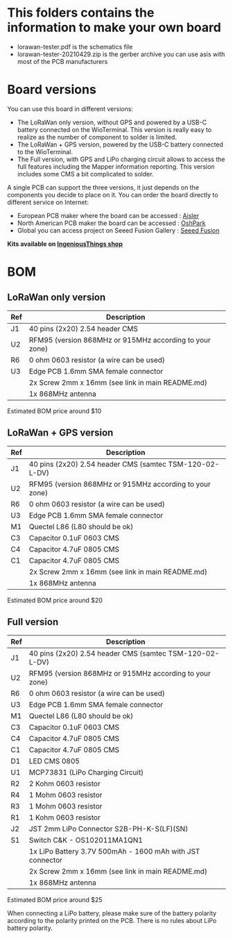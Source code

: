 # This folders contains the information to make your own board
- lorawan-tester.pdf is the schematics file
- lorawan-tester-20210429.zip is the gerber archive you can use asis with most of the PCB manufacturers

# Board versions

You can use this board in different versions:
* The LoRaWan only version, without GPS and powered by a USB-C battery connected on the WioTerminal. This version is really easy to realize as the number of component to solder is limited.
* The LoRaWan + GPS version, powered by the USB-C battery connected to the WioTerminal.
* The Full version, with GPS and LiPo charging circuit allows to access the full features including the Mapper information reporting. This version includes some CMS a bit complicated to solder.

A single PCB can support the three versions, it just depends on the components you decide to place on it.
You can order the board directly to different service on Internet:
- European PCB maker where the board can be accessed : [Aisler](https://aisler.net/p/MXYVQSVT)
- North American PCB maker the board can be accessed : [OshPark](https://oshpark.com/shared_projects/1TNqhC7U)
- Global you can access project on Seeed Fusion Gallery : [Seeed Fusion](http://www.seeedstudio.com/WioTermial-LoRaWan-Low-Cost-Field-tester-and-Helium-mapper-g-1331570)

**Kits available on [IngeniousThings shop](https://shop.ingeniousthings.fr/products/helium-lorawan-field-tester-and-mapper-kit)**

# BOM

## LoRaWan only version
|Ref| Description |
|---|-----------------------------------------------------------|
|J1 | 40 pins (2x20) 2.54 header CMS |
|U2 | RFM95 (version 868MHz or 915MHz according to your zone) |
|R6 | 0 ohm 0603 resistor (a wire can be used) |
|U3 | Edge PCB 1.6mm SMA female connector |
|   | 2x Screw 2mm x 16mm (see link in main README.md) 
|   | 1x 868MHz antenna |

Estimated BOM price around $10

## LoRaWan + GPS version 
|Ref| Description |
|---|-----------------------------------------------------------|
|J1 | 40 pins (2x20) 2.54 header CMS (samtec TSM-120-02-L-DV) |
|U2 | RFM95 (version 868MHz or 915MHz according to your zone) |
|R6 | 0 ohm 0603 resistor (a wire can be used) |
|U3 | Edge PCB 1.6mm SMA female connector |
|M1 | Quectel L86 (L80 should be ok) |
|C3 | Capacitor 0.1uF 0603 CMS |
|C4 | Capacitor 4.7uF 0805 CMS |
|C1 | Capacitor 4.7uF 0805 CMS |
|   | 2x Screw 2mm x 16mm (see link in main README.md) 
|   | 1x 868MHz antenna |

Estimated BOM price around $20 

## Full version 
|Ref| Description |
|---|-----------------------------------------------------------|
|J1 | 40 pins (2x20) 2.54 header CMS (samtec TSM-120-02-L-DV) |
|U2 | RFM95 (version 868MHz or 915MHz according to your zone) |
|R6 | 0 ohm 0603 resistor (a wire can be used) |
|U3 | Edge PCB 1.6mm SMA female connector |
|M1 | Quectel L86 (L80 should be ok) |
|C3 | Capacitor 0.1uF 0603 CMS |
|C4 | Capacitor 4.7uF 0805 CMS |
|C1 | Capacitor 4.7uF 0805 CMS |
|D1 | LED CMS 0805 |
|U1 | MCP73831 (LiPo Charging Circuit) |
|R2 | 2 Kohm 0603 resistor |
|R4 | 1 Mohm 0603 resistor |
|R3 | 1 Mohm 0603 resistor |
|R1 | 1 Kohm 0603 resistor |
|J2 | JST 2mm LiPo Connector S2B-PH-K-S(LF)(SN)|
|S1 | Switch C&K - OS102011MA1QN1
|   | 1x LiPo Battery 3.7V 500mAh - 1600 mAh with JST connector
|   | 2x Screw 2mm x 16mm (see link in main README.md) 
|   | 1x 868MHz antenna |

Estimated BOM price around $25 

When connecting a LiPo battery, please make sure of the battery polarity according to the polarity printed on the PCB. There is no rules about LiPo battery polarity.

